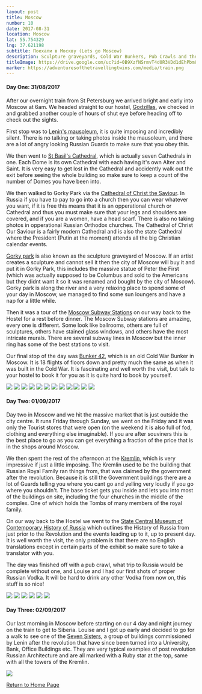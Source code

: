 ```yaml
---
layout: post
title: Moscow
number: 10
date: 2017-08-31
location: Moscow
lat: 55.754329
lng: 37.621198
subtitle: Поехали в Москву (Lets go Moscow)
description: Sculpture graveyards, Cold War Bunkers, Pub Crawls and the Kremlin!
titleImage: https://drive.google.com/uc?id=0B9XzfNSrmvT4d0R3VDd1dEhPbm8
marker: https://adventuresofthetravellingtwins.com/media/train.png
---
```


<h4>Day One: 31/08/2017</h4>

After our overnight train from St Petersburg we arrived bright and early into Moscow at 6am. We headed straight to our hostel, <a target="_blank" href="http://godzillashostel.com/">Godzillas</a>, we checked in and grabbed another couple of hours of shut eye before heading off to check out the sights.

First stop was to <a target="_blank" href="http://www.moscow.info/red-square/lenin-mausoleum.aspx">Lenin's mausoleum</a>, it is quite imposing and incredibly silent. There is no talking or taking photos inside the mausoleum, and there are a lot of angry looking Russian Guards to make sure that you obey this. 

We then went to <a target="_blank" href="http://www.moscow.info/red-square/st-basils-cathedral.aspx">St Basil's Cathedral</a>, which is actually seven Cathedrals in one. Each Dome is its own Cathedral with each having it's own Alter and Saint. It is very easy to get lost in the Cathedral and accidently walk out the exit before seeing the whole building so make sure to keep a count of the number of Domes you have been into.  

We then walked to Gorky Park via the <a target="_blank" href="http://www.moscow.info/orthodox-moscow/cathedral-christ-saviour.aspx">Cathedral of Christ the Saviour</a>. In Russia if you have to pay to go into a church then you can wear whatever you want, if it is free this means that it is an opperational church or Cathedral and thus you must make sure that your legs and shoulders are covered, and if you are a women, have a head scarf. There is also no taking photos in opperational Russian Orthodox churches. The Cathedral of Christ Our Saviour is a fairly modern Cathedral and is also the state Cathedral where the President (Putin at the moment) attends all the big Christian calendar events. 

<a target="_blank" href="http://www.moscow.info/parks/gorky-park.aspx">Gorky park</a> is also known as the sculpture graveyard of Moscow. If an artist creates a sculpture and cannot sell it then the city of Moscow will buy it and put it in Gorky Park, this includes the massive statue of Peter the First (which was actually supposed to be Columbus and sold to the Americans but they didnt want it so it was renamed and bought by the city of Moscow). Gorky park is along the river and a very relaxing place to spend some of your day in Moscow, we managed to find some sun loungers and have a nap for a little while. 

Then it was a tour of the <a target="_blank" href="http://www.creativevisualart.com/2013/05/21/11-of-moscows-most-beautiful-metro-stations">Moscow Subway Stations</a> on our way back to the Hostel for a rest before dinner. The Moscow Subway stations are amazing, every one is different. Some look like ballrooms, others are full of sculptures, others have stained glass windows, and others have the most intricate murals. There are several subway lines in Moscow but the inner ring has some of the best stations to visit. 

Our final stop of the day was <a target="_blank" href="http://bunker42.com/eng/">Bunker 42</a>, which is an old Cold War Bunker in Moscow. It is 18 flights of floors down and pretty much the same as when it was built in the Cold War. It is fascinating and well worth the visit, but talk to your hostel to book it for you as it is quite hard to book by yourself. 

<img src="https://drive.google.com/uc?id=0B9XzfNSrmvT4VU4wT3IzczU1dFk" class="image1">
<img src="https://drive.google.com/uc?id=0B9XzfNSrmvT4dy1icEsxNVdFbFk" class="image1">
<img src="https://drive.google.com/uc?id=0B9XzfNSrmvT4c0l1Y2pyamhlTDg" class="image1">
<img src="https://drive.google.com/uc?id=0B9XzfNSrmvT4ODJhcDEzTkJGVVE" class="image1">
<img src="https://drive.google.com/uc?id=0B9XzfNSrmvT4OXJrOXF5SmF5elk" class="image1">
<img src="https://drive.google.com/uc?id=0B9XzfNSrmvT4M1NwbU1NY2RsOTg" class="image1">
<img src="https://drive.google.com/uc?id=0B9XzfNSrmvT4NmltaURhbk1jS3c" class="image1">
<img src="https://drive.google.com/uc?id=0B9XzfNSrmvT4aXo0ZHo3TzdmWTA" class="image1">
<img src="https://drive.google.com/uc?id=0B9XzfNSrmvT4ZHpEMFNnbkdJcmc" class="image1">
<img src="https://drive.google.com/uc?id=0B9XzfNSrmvT4d0R3VDd1dEhPbm8" class="image1">
<img src="https://drive.google.com/uc?id=0B9XzfNSrmvT4SjBoRVVia2l3MWM" class="image1">
<img src="https://drive.google.com/uc?id=0B9XzfNSrmvT4dDUzdmNJWmlMdkU" class="image1">

<h4>Day Two: 01/09/2017</h4>

Day two in Moscow and we hit the massive market that is just outside the city centre. It runs Friday through Sunday, we went on the Friday and it was only the Tourist stores that were open (on the weekend it is also full of fod, clothing and everything else imaginable). If you are after souviners this is the best place to go as you can get everything a fraction of the price that is in the shops around Moscow. 

We then spent the rest of the afternoon at the <a target="_blank" href="https://www.kreml.ru/?cmd=00000000000000000110000000000000000&cmdex=409000000000000000000">Kremlin</a>, which is very impressive if just a little imposing. The Kremlin used to be the building that Russian Royal Family ran things from, that was claimed by the government after the revolution. Because it is still the Government buildings there are a lot of Guards telling you where you cant go and yelling very loudly if you go where you shouldn't. The base ticket gets you inside and lets you into most of the buildings on site, including the four churches in the middle of the complex. One of which holds the Tombs of many members of the royal family. 

On our way back to the Hostel we went to the <a target="_blank" href="http://www.russianmuseums.info/M388">State Central Museum of Contemporary History of Russia</a> which outlines the History of Russia from just prior to the Revolution and the events leading up to it, up to present day. It is well worth the visit, the only problem is that there are no English translations except in certain parts of the exhibit so make sure to take a translator with you. 

The day was finished off with a pub crawl, what trip to Russia would be complete without one, and Louise and I had our first shots of proper Russian Vodka. It will be hard to drink any other Vodka from now on, this stuff is so nice!

<img src="https://drive.google.com/uc?id=0B9XzfNSrmvT4UFh6TDNIN2ZXRTA" class="image1">
<img src="https://drive.google.com/uc?id=0B9XzfNSrmvT4MU8xTllTQ01VamM" class="image1">
<img src="https://drive.google.com/uc?id=0B9XzfNSrmvT4SExoUGFENWI3WjQ" class="image1">
<img src="https://drive.google.com/uc?id=0B9XzfNSrmvT4MjVUQmZHc0oxeEk" class="image1">
<img src="https://drive.google.com/uc?id=0B9XzfNSrmvT4cXdBREpNcURjTDA" class="image1">
<img src="https://drive.google.com/uc?id=0B9XzfNSrmvT4SV9rT29oa2tXa3c" class="image1">

<h4>Day Three: 02/09/2017</h4>

Our last morning in Moscow before starting on our 4 day and night journey on the train to get to Siberia. Louise and I got up early and decided to go for a walk to see one of the <a target="_blank" href="https://www.inyourpocket.com/moscow/Stalins-Seven-Sisters_70480f">Seven Sisters</a>, a group of buildings commissioned by Lenin after the revolution that have since been turned into a University, Bank, Office Buildings etc. They are very typical examples of post revolution Russian Architecture and are all marked with a Ruby star at the top, same with all the towers of the Kremlin. 

<img src="https://drive.google.com/open?id=0B9XzfNSrmvT4ZGhnUEotWFVIQW8" class="image1">

<a href="https://adventuresofthetravellingtwins.com">Return to Home Page</a>


